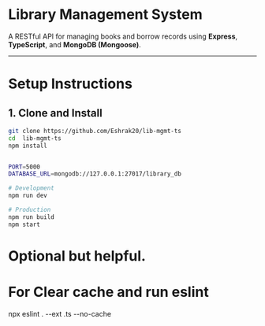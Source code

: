 # **Library Management System**

A RESTful API for managing books and borrow records using **Express**, **TypeScript**, and **MongoDB (Mongoose)**.

---

# **Setup Instructions**

## **1. Clone and Install**

```bash
git clone https://github.com/Eshrak20/lib-mgmt-ts
cd  lib-mgmt-ts
npm install


PORT=5000
DATABASE_URL=mongodb://127.0.0.1:27017/library_db

# Development
npm run dev

# Production
npm run build
npm start
```

# **Optional but helpful.**

# For Clear cache and run eslint

npx eslint . --ext .ts --no-cache
